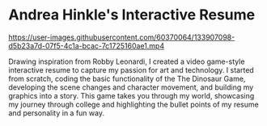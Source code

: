 # Andrea Hinkle's Interactive Resume

https://user-images.githubusercontent.com/60370064/133907098-d5b23a7d-07f5-4c1a-bcac-7c1725160ae1.mp4

Drawing inspiration from Robby Leonardi, I created a video game-style interactive resume to capture my passion for art and technology. I started from scratch, coding the basic functionality of the The Dinosaur Game, developing the scene changes and character movement, and building my graphics into a story. This game takes you through my world, showcasing my journey through college and highlighting the bullet points of my resume and personality in a fun way.
